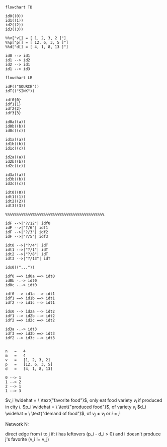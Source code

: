 

```mermaid
flowchart TD

id0((0))
id1((1))
id2((2))
id3((3))

%%v["v[] = [ 1, 2, 3, 2 ]"]
%%p["p[] = [ 12, 6, 3, 5 ]"]
%%d["d[] = [ 4, 1, 8, 13 ]"]

id0 --> id1
id1 --> id2
id2 --> id1
id1 --> id3

```

```mermaid
flowchart LR

idF(("SOURCE"))
idT(("SINK"))

idf0{0}
idf1{1}
idf2{2}
idf3{3}

id0a((a))
id0b((b))
id0c((c))

id1a((a))
id1b((b))
id1c((c))

id2a((a))
id2b((b))
id2c((c))

id3a((a))
id3b((b))
id3c((c))

idt0((0))
idt1((1))
idt2((2))
idt3((3))

%%%%%%%%%%%%%%%%%%%%%%%%%%%%%%%%%%%%%%%%%%%%

idF -->|"?/12"| idf0 
idF -->|"?/6"| idf1
idF -->|"?/3"| idf2
idF -->|"?/5"| idf3

idt0 -->|"?/4"| idT 
idt1 -->|"?/1"| idT
idt2 -->|"?/8"| idT
idt3 -->|"?/13"| idT

idx0(("..."))

idf0 ==> id0a ==> idt0
id0b -.-> idt0
id0c -.-> idt0

idf0 --> id1a --> idt1
idf1 ==> id1b ==> idt1
idf2 --> id1c --> idt1

idx0 --> id2a --> idt2
idf1 --> id2b --> idt2
idf2 ==> id2c ==> idt2

id3a -.-> idt3
idf3 ==> id3b ==> idt3
idf2 --> id3c --> idt3


```



```
n	=	4
m	=	4
v	= 	[1, 2, 3, 2]	
p	=	[12, 6, 3, 5]
d	=	[4, 1, 8, 13]

0 --> 1
1 --> 2
2 --> 1
1 --> 3
```


$v_i \widehat = \ \text{"favorite food"}$, only eat food variety $v_i$ if produced in city $i$.
$p_i \widehat = \ \text{"produced food"}$, of variety $v_i$
$d_i \widehat = \ \text{"demand of food"}$, of $v_j\ne v_i$ or $i=j$



Network N:

direct edge from i to j if:
	i has leftovers (p_i - d_i > 0) and
	i doesn't produce j's favorite (v_i != v_j)